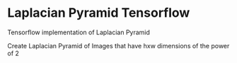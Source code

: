 # Laplacian Pyramid Tensorflow
Tensorflow implementation of Laplacian Pyramid

Create Laplacian Pyramid of Images that have hxw dimensions of the power of 2
